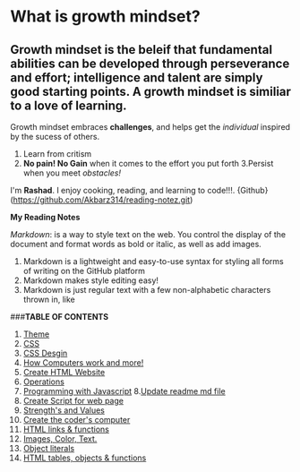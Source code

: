 # What is growth mindset?
## Growth mindset is the beleif   that  fundamental abilities can be developed through perseverance and effort; intelligence and talent are simply good starting points. A growth mindset is similiar to a love of learning.
Growth mindset embraces **challenges**, and helps get the *individual* inspired by the sucess of others.

1. Learn from critism
2. **No pain! No Gain** when it comes to the effort you put forth
3.Persist when you meet *obstacles!*

I'm **Rashad**. I enjoy cooking, reading, and learning to code!!!. {Github}(https://github.com/Akbarz314/reading-notez.git)

**My Reading Notes**

*Markdown*:  is a way to style text on the web. You control the display of the document and format words as bold or italic, as well as add images.
1. Markdown is a lightweight and easy-to-use syntax for styling all forms of writing on the GitHub platform
2. Markdown makes style editing easy!
3.   Markdown is just regular text with a few non-alphabetic characters thrown in, like

###**TABLE OF CONTENTS**
1. <a href="https://github.com/Akbarz314/reading-notez/commit/fe7e8d2b9bbf6b65776bac82af34fb333b175e9f" target="_blank">Theme</a>
2. <a href="https://github.com/Akbarz314/reading-notez/commit/8699b2225c0e88f260fa03bca64b3cc1569b782a" target="blank">CSS</a>
3. <a href="https://github.com/Akbarz314/reading-notez/commit/21bd70a6f6ed12fd939ec498e9e0467fe18d94dc" target="blank">CSS Desgin</a>
4. <a href="https://github.com/Akbarz314/reading-notez/commit/d651e1528d25b5a1a1534292735b9bcef70dd636" target="blank">How Computers work and more!</a>
5. <a href="https://github.com/Akbarz314/reading-notez/commit/38d9f10a817738afde90b0d20406391c24f84bbd" target="blank">Create HTML Website</a>
6. <a href="https://github.com/Akbarz314/reading-notez/commit/e414839548302d2fee76791cba8070c065e15524" target="blank">Operations</a>
7. <a href="https://github.com/Akbarz314/reading-notez/commit/7f56664f98aa3789b8f82b0dcfc64d9e16f075e3" target="blank">Programming with Javascript</a>
8.<a href="https://github.com/Akbarz314/reading-notez/commit/d5ab93692f495cb67c08e063f378f88420a7dc37" target="blank">Update readme md file</a>
9. <a href="https://github.com/Akbarz314/reading-notez/commit/fc96558668d85228ca9f48f69bc451d4b75a56d7" target="blank">Create Script for web page</a>
10. <a href="https://github.com/Akbarz314/reading-notez/commit/e844de578c716d1b897c30d1191b13a51a80d6cb" target="blank">Strength's and Values</a>
11. <a href="https://github.com/Akbarz314/reading-notez/commit/945b59c64854d803711f33d3347b9540adde32c2" target="blank">Create the coder's computer</a>
12. <a href="https://github.com/Akbarz314/reading-notez/commit/baf6493344ad320eb463aac675b5dd1167fabafa" target="blank">HTML links & functions</a>
13. <a href="https://github.com/Akbarz314/reading-notez/commit/06e4c44dcb5d142a4408c6dd29624686cfe874bd" target="blank">Images, Color, Text.</a>
14. <a href="https://github.com/Akbarz314/reading-notez/commit/03e696e0cf1afe65e59f16c4bc2954332bf9e57c" target="blank">Object literals</a>
15. <a href="https://github.com/Akbarz314/reading-notez.git" target="blank">HTML tables, objects & functions</a>
